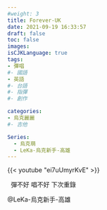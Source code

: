```yaml
---
#weight: 3
title: Forever-UK
date: 2021-09-19 16:33:57
draft: false
toc: false
images:
isCJKLanguage: true
tags:
- 彈唱
#- 國語
- 英語
#- 台語
#- 指彈
#- 創作

categories:
- 烏克麗麗
#- 吉他

Series:
  - 烏克萌
  - LeKa-烏克新手-高雄
---
```




{{< youtube "ei7uUmyrKvE" >}}

&nbsp;
彈不好
唱不好
下次重錄

@LeKa-烏克新手-高雄
